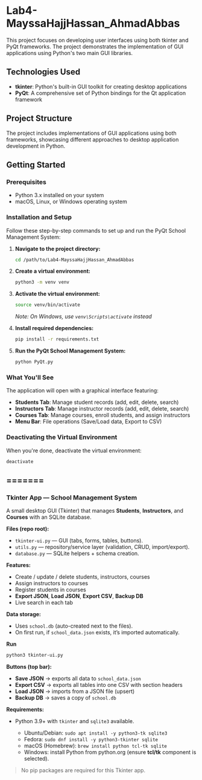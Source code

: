 # Lab4-MayssaHajjHassan_AhmadAbbas

This project focuses on developing user interfaces using both tkinter and PyQt frameworks. The project demonstrates the implementation of GUI applications using Python's two main GUI libraries.

## Technologies Used
- **tkinter**: Python's built-in GUI toolkit for creating desktop applications
- **PyQt**: A comprehensive set of Python bindings for the Qt application framework

## Project Structure
The project includes implementations of GUI applications using both frameworks, showcasing different approaches to desktop application development in Python.

## Getting Started

### Prerequisites
- Python 3.x installed on your system
- macOS, Linux, or Windows operating system

### Installation and Setup

Follow these step-by-step commands to set up and run the PyQt School Management System:

1. **Navigate to the project directory:**
   ```bash
   cd /path/to/Lab4-MayssaHajjHassan_AhmadAbbas
   ```

2. **Create a virtual environment:**
   ```bash
   python3 -m venv venv
   ```

3. **Activate the virtual environment:**
   ```bash
   source venv/bin/activate
   ```
   *Note: On Windows, use `venv\Scripts\activate` instead*

4. **Install required dependencies:**
   ```bash
   pip install -r requirements.txt
   ```

5. **Run the PyQt School Management System:**
   ```bash
   python PyQt.py
   ```

### What You'll See
The application will open with a graphical interface featuring:
- **Students Tab**: Manage student records (add, edit, delete, search)
- **Instructors Tab**: Manage instructor records (add, edit, delete, search)
- **Courses Tab**: Manage courses, enroll students, and assign instructors
- **Menu Bar**: File operations (Save/Load data, Export to CSV)

### Deactivating the Virtual Environment
When you're done, deactivate the virtual environment:
```bash
deactivate
```
=======
---
### Tkinter App — School Management System

A small desktop GUI (Tkinter) that manages **Students**, **Instructors**, and **Courses** with an SQLite database.

**Files (repo root):**

* `tkinter-ui.py` — GUI (tabs, forms, tables, buttons).
* `utils.py` — repository/service layer (validation, CRUD, import/export).
* `database.py` — SQLite helpers + schema creation.

**Features:**

* Create / update / delete students, instructors, courses
* Assign instructors to courses
* Register students in courses
* **Export JSON**, **Load JSON**, **Export CSV**, **Backup DB**
* Live search in each tab

**Data storage:**

* Uses `school.db` (auto-created next to the files).
* On first run, if `school_data.json` exists, it’s imported automatically.

**Run**

```bash
python3 tkinter-ui.py
```

**Buttons (top bar):**

* **Save JSON** → exports all data to `school_data.json`
* **Export CSV** → exports all tables into one CSV with section headers
* **Load JSON** → imports from a JSON file (upsert)
* **Backup DB** → saves a copy of `school.db`

**Requirements:**

* Python 3.9+ with `tkinter` and `sqlite3` available.

  * Ubuntu/Debian: `sudo apt install -y python3-tk sqlite3`
  * Fedora: `sudo dnf install -y python3-tkinter sqlite`
  * macOS (Homebrew): `brew install python tcl-tk sqlite`
  * Windows: install Python from python.org (ensure **tcl/tk** component is selected).

> No pip packages are required for this Tkinter app.


